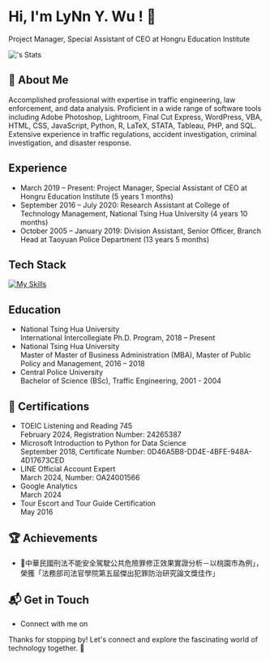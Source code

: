 # Hi, I'm LyNn Y. Wu ! 👋

Project Manager, Special Assistant of CEO at Hongru Education Institute

![<LyNnYWu>'s Stats](https://github-readme-stats.vercel.app/api?username=LyNnYWu&theme=vue-dark&show_icons=true&hide_border=true&count_private=true)

## 🚀 About Me

Accomplished professional with expertise in traffic engineering, law enforcement, and data analysis. Proficient in a wide range of software tools including Adobe Photoshop, Lightroom, Final Cut Express, WordPress, VBA, HTML, CSS, JavaScript, Python, R, LaTeX, STATA, Tableau, PHP, and SQL. Extensive experience in traffic regulations, accident investigation, criminal investigation, and disaster response.

## Experience
- March 2019 – Present: Project Manager, Special Assistant of CEO at Hongru Education Institute (5 years 1 months)
- September 2016 – July 2020: Research Assistant at College of Technology Management, National Tsing Hua University (4 years 10 months)
- October 2005 – January 2019: Division Assistant, Senior Officer, Branch Head at Taoyuan Police Department (13 years 5 months)

## Tech Stack
[![My Skills](https://skillicons.dev/icons?i=js,html,css,py,bootstrap,git,jquery,latex,md,mysql,ps,php,r,sklearn,tensorflow,wordpress&perline=8)](https://skillicons.dev)

## Education
- National Tsing Hua University<br> International Intercollegiate Ph.D. Program, 2018 – Present
- National Tsing Hua University<br> Master of Master of Business Administration (MBA), Master of Public Policy and Management, 2016 – 2018
- Central Police University<br> Bachelor of Science (BSc), Traffic Engineering, 2001 - 2004

## 🌱 Certifications

- TOEIC Listening and Reading 745<br> February 2024, Registration Number: 24265387
- Microsoft Introduction to Python for Data Science<br> September 2018, Certificate Number: 0D46A5B8-DD4E-4BFE-948A-4D17673CED
- LINE Official Account Expert<br> March 2024, Number: OA24001566
- Google Analytics<br> March 2024
- Tour Escort and Tour Guide Certification<br> May 2016

 ## 🏆 Achievements

- 🌟中華民國刑法不能安全駕駛公共危險罪修正效果實證分析－以桃園市為例」，榮獲「法務部司法官學院第五屆傑出犯罪防治研究論文獎佳作」

## 📬 Get in Touch

- Connect with me on []()

Thanks for stopping by! Let's connect and explore the fascinating world of technology together. 🚀



<!--

Here are some ideas to get you started:

- 🔭 I’m currently working on ...
- 🌱 I’m currently learning ...
- 👯 I’m looking to collaborate on ...
- 🤔 I’m looking for help with ...
- 💬 Ask me about ...
- 📫 How to reach me: ...
- 😄 Pronouns: ...
- ⚡ Fun fact: ...
-->
